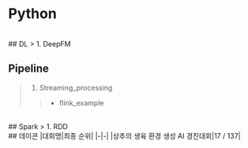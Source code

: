 # Python
<br>
##  DL
> 1. DeepFM
<br>

## Pipeline
> 1. Streaming_processing
>> - flink_example
<br>
## Spark
> 1. RDD
    
<br>
## 데이콘  
|대회명|최종 순위|
|-|-|
|상추의 생육 환경 생성 AI 경진대회|17 / 137|
